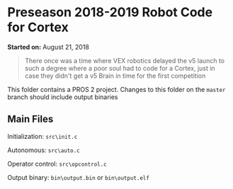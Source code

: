 # Preseason 2018-2019 Robot Code for Cortex

**Started on:** August 21, 2018

>There once was a time where VEX robotics delayed the v5 launch to such a degree where a poor soul had to code for a Cortex, just in case they didn't get a v5 Brain in time for the first competition

This folder contains a PROS 2 project.
Changes to this folder on the `master` branch should include output binaries

## Main Files

Initialization: `src\init.c`

Autonomous: `src\auto.c`

Operator control: `src\opcontrol.c`


Output binary: `bin\output.bin` or `bin\output.elf`
